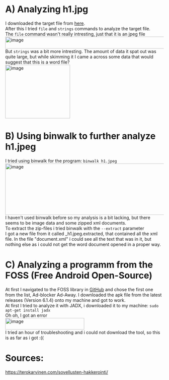 # A) Analyzing h1.jpg  
I downloaded the target file from [here](https://hhmoodle.haaga-helia.fi/pluginfile.php/4346436/mod_folder/content/0/h1.jpg?forcedownload=1).  
After this I tried `file` and `strings` commands to analyze the target file.  
The `file` command wasn't really intresting, just that it is an jpeg file  
<img width="832" height="38" alt="image" src="https://github.com/user-attachments/assets/1155f3c8-1efd-4e1e-b3ee-39c1ea61d324" />  
But `strings` was a bit more intresting. The amount of data it spat out was quite large, but while skimming it I came a across some data that would suggest that this is a word file?  
<img width="206" height="170" alt="image" src="https://github.com/user-attachments/assets/41ffcff6-e811-4706-98ba-5b8cca915c15" />  
# B) Using binwalk to further analyze h1.jpeg  
I tried using binwalk for the program: `binwalk h1.jpeg`  
<img width="629" height="163" alt="image" src="https://github.com/user-attachments/assets/8e70f63b-aa69-48cd-9c39-22f650f68cb9" />  
I haven't used binwalk before so my analysis is a bit lacking, but there seems to be image data and some zipped xml documents.  
To extract the zip-files i tried binwalk with the `--extract` parameter  
I got a new file from it called _h1.jpeg.extracted, that contained all the xml file. In the file "document.xml" i could see all the text that was in it, but nothing else as i could not get the word document opened in a proper way.  
# C) Analyzing a programm from the FOSS (Free Android Open-Source) 
At first I navigated to the FOSS library in [GitHub](https://github.com/offa/android-foss) and chose the first one from the list, Ad-blocker Ad-Away.
I downloaded the apk file from the latest releases (Version 6.1.4) onto my machine and got to work.  
At first I tried to analyze it with JADX, i downloaded it to my machine: `sudo apt-get install jadx`  
Oh oh, I got an error  
<img width="251" height="37" alt="image" src="https://github.com/user-attachments/assets/c9794230-8941-4fed-b9ec-283e7ca54268" />  
I tried an hour of troubleshooting and i could not download the tool, so this is as far as i got :((

# Sources:  
https://terokarvinen.com/sovellusten-hakkerointi/




